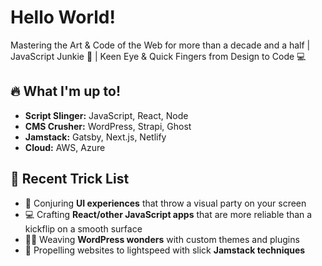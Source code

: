 # Hello World!

Mastering the Art & Code of the Web for more than a decade and a half | JavaScript Junkie 🧙 | Keen Eye & Quick Fingers from Design to Code 💻

## 🔥 What I'm up to!
- **Script Slinger:** JavaScript, React, Node
- **CMS Crusher:** WordPress, Strapi, Ghost
- **Jamstack:** Gatsby, Next.js, Netlify
- **Cloud:** AWS, Azure

## 🚀 Recent Trick List
- 🎉 Conjuring **UI experiences** that throw a visual party on your screen
- 💻 Crafting **React/other JavaScript apps** that are more reliable than a kickflip on a smooth surface
- 🧙‍♂️ Weaving **WordPress wonders** with custom themes and plugins
- 🚀 Propelling websites to lightspeed with slick **Jamstack techniques**
